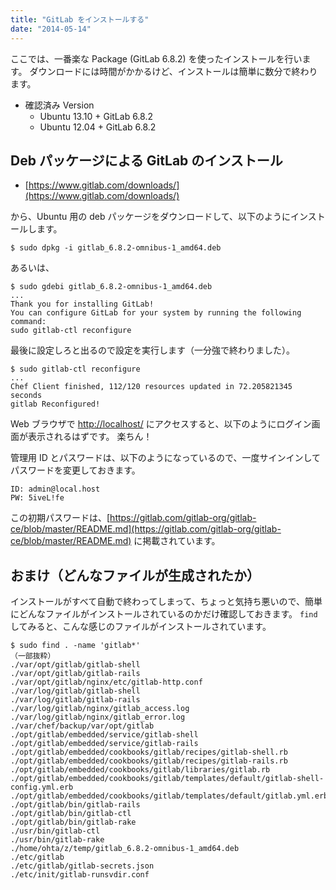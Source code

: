 ```yaml
---
title: "GitLab をインストールする"
date: "2014-05-14"
---
```



ここでは、一番楽な Package (GitLab 6.8.2) を使ったインストールを行います。
ダウンロードには時間がかかるけど、インストールは簡単に数分で終わります。

* 確認済み Version
  - Ubuntu 13.10 + GitLab 6.8.2
  - Ubuntu 12.04 + GitLab 6.8.2


Deb パッケージによる GitLab のインストール
----

- [https://www.gitlab.com/downloads/](https://www.gitlab.com/downloads/)

から、Ubuntu 用の deb パッケージをダウンロードして、以下のようにインストールします。

```
$ sudo dpkg -i gitlab_6.8.2-omnibus-1_amd64.deb
```

あるいは、

```
$ sudo gdebi gitlab_6.8.2-omnibus-1_amd64.deb
...
Thank you for installing GitLab!
You can configure GitLab for your system by running the following command:
sudo gitlab-ctl reconfigure
```

最後に設定しろと出るので設定を実行します（一分強で終わりました）。

```
$ sudo gitlab-ctl reconfigure
...
Chef Client finished, 112/120 resources updated in 72.205821345 seconds
gitlab Reconfigured!
```

Web ブラウザで [http://localhost/](http://localhost/) にアクセスすると、以下のようにログイン画面が表示されるはずです。
楽ちん！

管理用 ID とパスワードは、以下のようになっているので、一度サインインしてパスワードを変更しておきます。

```
ID: admin@local.host
PW: 5iveL!fe
```

この初期パスワードは、[https://gitlab.com/gitlab-org/gitlab-ce/blob/master/README.md](https://gitlab.com/gitlab-org/gitlab-ce/blob/master/README.md) に掲載されています。


おまけ（どんなファイルが生成されたか）
----

インストールがすべて自動で終わってしまって、ちょっと気持ち悪いので、簡単にどんなファイルがインストールされているのかだけ確認しておきます。
`find` してみると、こんな感じのファイルがインストールされています。

```
$ sudo find . -name 'gitlab*'
（一部抜粋）
./var/opt/gitlab/gitlab-shell
./var/opt/gitlab/gitlab-rails
./var/opt/gitlab/nginx/etc/gitlab-http.conf
./var/log/gitlab/gitlab-shell
./var/log/gitlab/gitlab-rails
./var/log/gitlab/nginx/gitlab_access.log
./var/log/gitlab/nginx/gitlab_error.log
./var/chef/backup/var/opt/gitlab
./opt/gitlab/embedded/service/gitlab-shell
./opt/gitlab/embedded/service/gitlab-rails
./opt/gitlab/embedded/cookbooks/gitlab/recipes/gitlab-shell.rb
./opt/gitlab/embedded/cookbooks/gitlab/recipes/gitlab-rails.rb
./opt/gitlab/embedded/cookbooks/gitlab/libraries/gitlab.rb
./opt/gitlab/embedded/cookbooks/gitlab/templates/default/gitlab-shell-config.yml.erb
./opt/gitlab/embedded/cookbooks/gitlab/templates/default/gitlab.yml.erb
./opt/gitlab/bin/gitlab-rails
./opt/gitlab/bin/gitlab-ctl
./opt/gitlab/bin/gitlab-rake
./usr/bin/gitlab-ctl
./usr/bin/gitlab-rake
./home/ohta/z/temp/gitlab_6.8.2-omnibus-1_amd64.deb
./etc/gitlab
./etc/gitlab/gitlab-secrets.json
./etc/init/gitlab-runsvdir.conf
```

